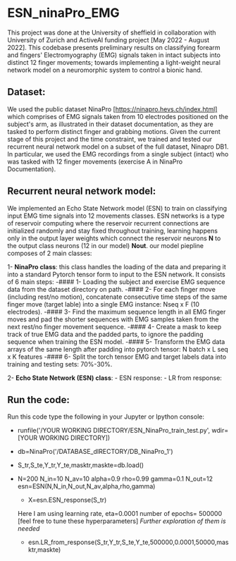 # ESN_ninaPro_EMG

This project was done at the University of sheffield in collaboration with University of Zurich and ActiveAI funding project [May 2022 - August 2022]. This codebase presents preliminary results
on classifying forearm and fingers' Electromyography (EMG) signals taken in intact subjects into distinct 12 finger movements; towards implementing a light-weight neural network model 
on a neuromorphic system to control a bionic hand. 

 ## Dataset: 
 We used the public dataset NinaPro [https://ninapro.hevs.ch/index.html] which comprises of EMG signals taken from 10 electrodes positioned on the subject's arm, as illustrated in their dataset documentation, as they are tasked to perform distinct finger and grabbing motions. 
Given the current stage of this project and the time constraint, we trained and tested our recurrent neural network model on a subset of the full dataset, Ninapro DB1. In particular, we used the EMG recordings from a single subject (intact) who was tasked with 12 finger movements (exercise A in NinaPro Documentation). 
 
 
 ## Recurrent neural network model: 
We implemented an Echo State Network model (ESN) to train on classifying input EMG time signals into 12 movements classes. ESN networks is a type of reservoir computing where the reservoir recurrent connections are initialized randomly and stay fixed throughout training, learning happens only in the output layer weights which connect the reservoir neurons **N** to the output class neurons (12 in our model) **Nout**.
our model piepline composes of 2 main classes:

1- **NinaPro class**: this class handles the loading of the data and preparing it into a standard Pytorch tensor form to input to the ESN network. It consists of 6 main steps:
     -#### 1- Loading the subject and exercise EMG sequence data from the dataset directory on path.
     -#### 2- For each finger move (including rest/no motion), concatenate consecutive time steps of the same finger move (target lable) into a single EMG instance: Nseq x F (10 electrodes).
     -#### 3- Find the maximum sequence length in all EMG finger moves and pad the shorter sequences with EMG samples taken from the next rest/no finger movement sequence.
     -#### 4- Create a mask to keep track of true EMG data and the padded parts, to ignore the padding sequence when training the ESN model.
     -#### 5- Transform the EMG data arrays of the same length after padding into pytorch tensor: N batch x L seq x K features
     -#### 6- Split the torch tensor EMG and target labels data into training and testing sets: 70%-30%.  

  
2- **Echo State Network (ESN) class**:
    - ESN response:
    - LR from response: 




 ## Run the code: 
  Run this code type the following in your Jupyter or Ipython console:

- runfile('/YOUR WORKING DIRECTORY/ESN_NinaPro_train_test.py', wdir=[YOUR WORKING DIRECTORY])

- db=NinaPro('/DATABASE_dIRECTORY/DB_NinaPro_1')

- S_tr,S_te,Y_tr,Y_te,masktr,maskte=db.load()
- N=200
  N_in=10
  N_av=10
  alpha=0.9
  rho=0.99
  gamma=0.1
  N_out=12
  esn=ESN(N,N_in,N_out,N_av,alpha,rho,gamma)
  
  - X=esn.ESN_response(S_tr)
  
  Here I am using learning rate, eta=0.0001
                  number of epochs= 500000
                  [feel free to tune these hyperparameters]
                  *Further exploration of them is needed*
  
  - esn.LR_from_response(S_tr,Y_tr,S_te,Y_te,500000,0.0001,50000,masktr,maskte)
